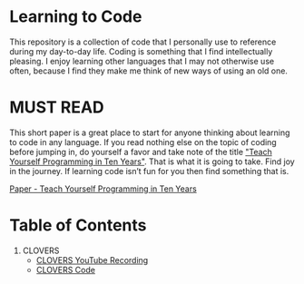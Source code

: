 # Learning to Code
This repository is a collection of code that I personally use to reference during my day-to-day life. Coding is something that I find intellectually pleasing. I enjoy learning other languages that I may not otherwise use often, because I find they make me think of new ways of using an old one. 

# MUST READ
This short paper is a great place to start for anyone thinking about learning to code in any language. If you read nothing else on the topic of coding before jumping in, do yourself a favor and take note of the title ["Teach Yourself Programming in Ten Years"](http://norvig.com/21-days.html). That is what it is going to take. Find joy in the journey. If learning code isn’t fun for you then find something that is.

[Paper - Teach Yourself Programming in Ten Years](http://norvig.com/21-days.html)

# Table of Contents
1. CLOVERS 
    * [CLOVERS YouTube Recording](https://www.youtube.com/watch?v=5d1LsHf8E-I&feature=youtu.be)
    * [CLOVERS Code](./CLOVERS)